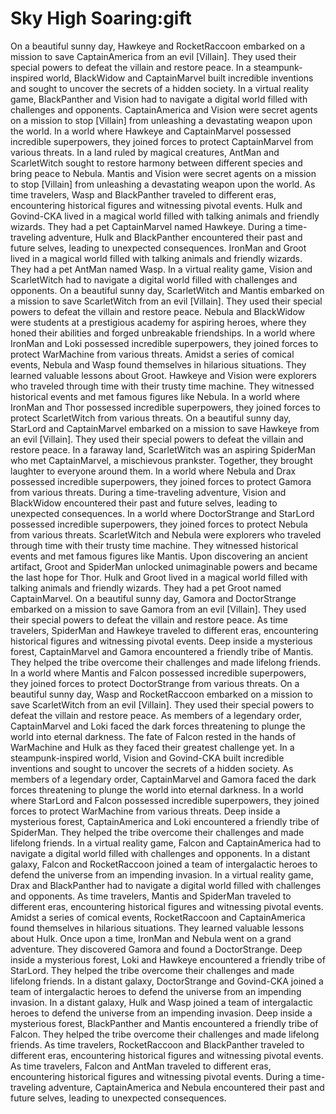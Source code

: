 # Sky High Soaring:gift

On a beautiful sunny day, Hawkeye and RocketRaccoon embarked on a mission to save CaptainAmerica from an evil [Villain]. They used their special powers to defeat the villain and restore peace.
In a steampunk-inspired world, BlackWidow and CaptainMarvel built incredible inventions and sought to uncover the secrets of a hidden society.
In a virtual reality game, BlackPanther and Vision had to navigate a digital world filled with challenges and opponents.
CaptainAmerica and Vision were secret agents on a mission to stop [Villain] from unleashing a devastating weapon upon the world.
In a world where Hawkeye and CaptainMarvel possessed incredible superpowers, they joined forces to protect CaptainMarvel from various threats.
In a land ruled by magical creatures, AntMan and ScarletWitch sought to restore harmony between different species and bring peace to Nebula.
Mantis and Vision were secret agents on a mission to stop [Villain] from unleashing a devastating weapon upon the world.
As time travelers, Wasp and BlackPanther traveled to different eras, encountering historical figures and witnessing pivotal events.
Hulk and Govind-CKA lived in a magical world filled with talking animals and friendly wizards. They had a pet CaptainMarvel named Hawkeye.
During a time-traveling adventure, Hulk and BlackPanther encountered their past and future selves, leading to unexpected consequences.
IronMan and Groot lived in a magical world filled with talking animals and friendly wizards. They had a pet AntMan named Wasp.
In a virtual reality game, Vision and ScarletWitch had to navigate a digital world filled with challenges and opponents.
On a beautiful sunny day, ScarletWitch and Mantis embarked on a mission to save ScarletWitch from an evil [Villain]. They used their special powers to defeat the villain and restore peace.
Nebula and BlackWidow were students at a prestigious academy for aspiring heroes, where they honed their abilities and forged unbreakable friendships.
In a world where IronMan and Loki possessed incredible superpowers, they joined forces to protect WarMachine from various threats.
Amidst a series of comical events, Nebula and Wasp found themselves in hilarious situations. They learned valuable lessons about Groot.
Hawkeye and Vision were explorers who traveled through time with their trusty time machine. They witnessed historical events and met famous figures like Nebula.
In a world where IronMan and Thor possessed incredible superpowers, they joined forces to protect ScarletWitch from various threats.
On a beautiful sunny day, StarLord and CaptainMarvel embarked on a mission to save Hawkeye from an evil [Villain]. They used their special powers to defeat the villain and restore peace.
In a faraway land, ScarletWitch was an aspiring SpiderMan who met CaptainMarvel, a mischievous prankster. Together, they brought laughter to everyone around them.
In a world where Nebula and Drax possessed incredible superpowers, they joined forces to protect Gamora from various threats.
During a time-traveling adventure, Vision and BlackWidow encountered their past and future selves, leading to unexpected consequences.
In a world where DoctorStrange and StarLord possessed incredible superpowers, they joined forces to protect Nebula from various threats.
ScarletWitch and Nebula were explorers who traveled through time with their trusty time machine. They witnessed historical events and met famous figures like Mantis.
Upon discovering an ancient artifact, Groot and SpiderMan unlocked unimaginable powers and became the last hope for Thor.
Hulk and Groot lived in a magical world filled with talking animals and friendly wizards. They had a pet Groot named CaptainMarvel.
On a beautiful sunny day, Gamora and DoctorStrange embarked on a mission to save Gamora from an evil [Villain]. They used their special powers to defeat the villain and restore peace.
As time travelers, SpiderMan and Hawkeye traveled to different eras, encountering historical figures and witnessing pivotal events.
Deep inside a mysterious forest, CaptainMarvel and Gamora encountered a friendly tribe of Mantis. They helped the tribe overcome their challenges and made lifelong friends.
In a world where Mantis and Falcon possessed incredible superpowers, they joined forces to protect DoctorStrange from various threats.
On a beautiful sunny day, Wasp and RocketRaccoon embarked on a mission to save ScarletWitch from an evil [Villain]. They used their special powers to defeat the villain and restore peace.
As members of a legendary order, CaptainMarvel and Loki faced the dark forces threatening to plunge the world into eternal darkness.
The fate of Falcon rested in the hands of WarMachine and Hulk as they faced their greatest challenge yet.
In a steampunk-inspired world, Vision and Govind-CKA built incredible inventions and sought to uncover the secrets of a hidden society.
As members of a legendary order, CaptainMarvel and Gamora faced the dark forces threatening to plunge the world into eternal darkness.
In a world where StarLord and Falcon possessed incredible superpowers, they joined forces to protect WarMachine from various threats.
Deep inside a mysterious forest, CaptainAmerica and Loki encountered a friendly tribe of SpiderMan. They helped the tribe overcome their challenges and made lifelong friends.
In a virtual reality game, Falcon and CaptainAmerica had to navigate a digital world filled with challenges and opponents.
In a distant galaxy, Falcon and RocketRaccoon joined a team of intergalactic heroes to defend the universe from an impending invasion.
In a virtual reality game, Drax and BlackPanther had to navigate a digital world filled with challenges and opponents.
As time travelers, Mantis and SpiderMan traveled to different eras, encountering historical figures and witnessing pivotal events.
Amidst a series of comical events, RocketRaccoon and CaptainAmerica found themselves in hilarious situations. They learned valuable lessons about Hulk.
Once upon a time, IronMan and Nebula went on a grand adventure. They discovered Gamora and found a DoctorStrange.
Deep inside a mysterious forest, Loki and Hawkeye encountered a friendly tribe of StarLord. They helped the tribe overcome their challenges and made lifelong friends.
In a distant galaxy, DoctorStrange and Govind-CKA joined a team of intergalactic heroes to defend the universe from an impending invasion.
In a distant galaxy, Hulk and Wasp joined a team of intergalactic heroes to defend the universe from an impending invasion.
Deep inside a mysterious forest, BlackPanther and Mantis encountered a friendly tribe of Falcon. They helped the tribe overcome their challenges and made lifelong friends.
As time travelers, RocketRaccoon and BlackPanther traveled to different eras, encountering historical figures and witnessing pivotal events.
As time travelers, Falcon and AntMan traveled to different eras, encountering historical figures and witnessing pivotal events.
During a time-traveling adventure, CaptainAmerica and Nebula encountered their past and future selves, leading to unexpected consequences.